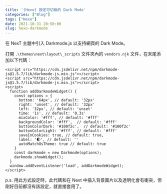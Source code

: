 ```yaml
---
title: '[Hexo] 設定可切換的 Dark Mode'
categories: ["Blog"]
tags: ["Hexo"]
date: 2021-10-31 20:50:00
slug: hexo-darkmode
---
```

在 NexT 主題中引入 Darkmode.js 以支持網頁的 Dark Mode。
<!--more-->
打開 `.\themes\next\layout\_scripts` 文件夾內的 `vendors.njk` 文件，在末尾添加以下代碼：

```
<script src="https://cdn.jsdelivr.net/npm/darkmode-js@1.5.7/lib/darkmode-js.min.js"></script>
<script src="https://cdn.jsdelivr.net/npm/darkmode-js@1.5.7/lib/darkmode-js.min.js"></script>
<script>
  function addDarkmodeWidget() {
    const options = {
      bottom: '64px', // default: '32px'
      right: 'unset', // default: '32px'
      left: '32px', // default: 'unset'
      time: '1s', // default: '0.3s'
      mixColor: '#fff', // default: '#fff'
      backgroundColor: '#fff',  // default: '#fff'
      buttonColorDark: '#100f2c',  // default: '#100f2c'
      buttonColorLight: '#fff', // default: '#fff'
      saveInCookies: true, // default: true,
      label: '🌓', // default: ''
      autoMatchOsTheme: true // default: true
    }
    const darkmode = new Darkmode(options);
    darkmode.showWidget();
  }
  window.addEventListener('load', addDarkmodeWidget);
</script>
```

p.s. 用此方式設定時，此代碼和在 Next 中插入背景圖片以及透明化會有衝突，但剛好目前都沒有該設定，就直接套用了。